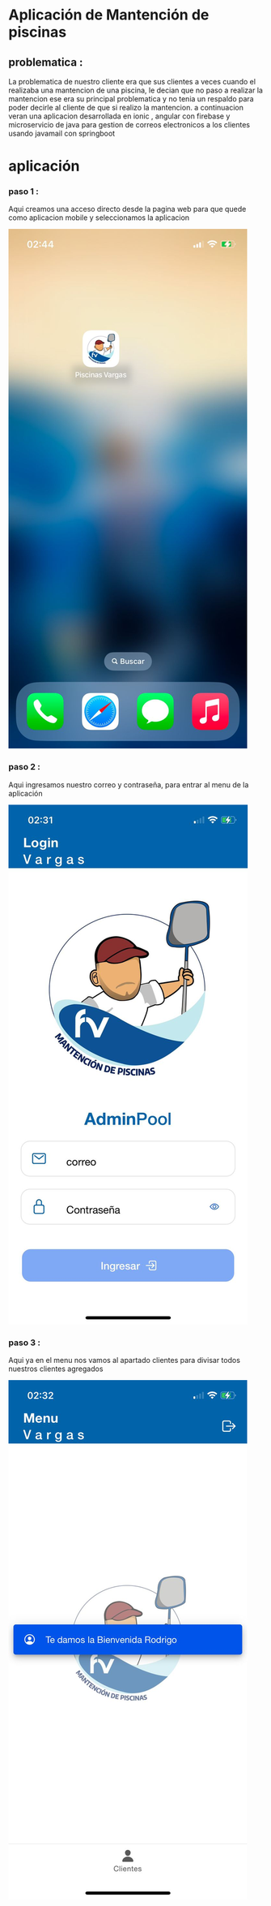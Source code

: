 # Aplicación de Mantención de piscinas

## problematica : 

La problematica de nuestro cliente  era que sus clientes a veces cuando el realizaba una mantencion de una piscina, le decian que no paso a realizar la mantencion
ese era su principal problematica y no tenia un respaldo para poder decirle al cliente de que si realizo la mantencion. a continuacion veran una aplicacion desarrollada en ionic , angular con firebase y microservicio de java para gestion de correos electronicos a los clientes usando javamail con springboot 

# aplicación

### paso 1 :

Aqui creamos una acceso directo desde la pagina web para que quede como aplicacion mobile y seleccionamos la aplicacion 

![No se puede cargar la imagen](src/images/image1.jpeg)


### paso 2 :

Aqui ingresamos nuestro correo y contraseña, para entrar al menu de la aplicación 

![No se puede cargar la imagen](src/images/image2.jpeg)

### paso 3 :

Aqui ya en el menu nos vamos al apartado clientes para divisar todos nuestros clientes agregados

![No se puede cargar la imagen](src/images/image3.jpeg)





